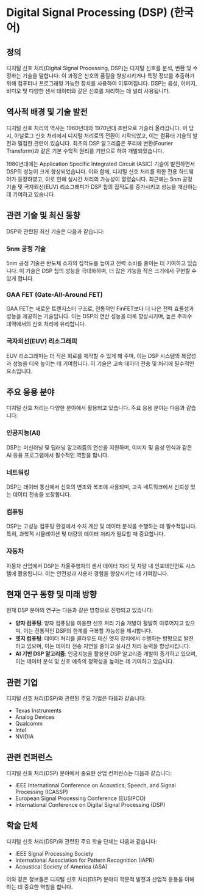 # Digital Signal Processing (DSP) (한국어)

## 정의

디지털 신호 처리(Digital Signal Processing, DSP)는 디지털 신호를 분석, 변환 및 수정하는 기술을 말합니다. 이 과정은 신호의 품질을 향상시키거나 특정 정보를 추출하기 위해 컴퓨터나 프로그래밍 가능한 장치를 사용하여 이루어집니다. DSP는 음성, 이미지, 비디오 및 다양한 센서 데이터와 같은 신호를 처리하는 데 널리 사용됩니다.

## 역사적 배경 및 기술 발전

디지털 신호 처리의 역사는 1960년대와 1970년대 초반으로 거슬러 올라갑니다. 이 당시, 아날로그 신호 처리에서 디지털 처리로의 전환이 시작되었고, 이는 컴퓨터 기술의 발전과 밀접한 관련이 있습니다. 최초의 DSP 알고리즘은 푸리에 변환(Fourier Transform)과 같은 기본 수학적 원리를 기반으로 하여 개발되었습니다.

1980년대에는 Application Specific Integrated Circuit (ASIC) 기술이 발전하면서 DSP의 성능이 크게 향상되었습니다. 이와 함께, 디지털 신호 처리를 위한 전용 하드웨어가 등장하였고, 이로 인해 실시간 처리의 가능성이 열렸습니다. 최근에는 5nm 공정 기술 및 극자외선(EUV) 리소그래피가 DSP 칩의 집적도를 증가시키고 성능을 개선하는데 기여하고 있습니다.

## 관련 기술 및 최신 동향

DSP와 관련된 최신 기술은 다음과 같습니다:

### 5nm 공정 기술

5nm 공정 기술은 반도체 소자의 집적도를 높이고 전력 소비를 줄이는 데 기여하고 있습니다. 이 기술은 DSP 칩의 성능을 극대화하며, 더 많은 기능을 작은 크기에서 구현할 수 있게 합니다.

### GAA FET (Gate-All-Around FET)

GAA FET는 새로운 트랜지스터 구조로, 전통적인 FinFET보다 더 나은 전력 효율성과 성능을 제공하는 기술입니다. 이는 DSP의 연산 성능을 더욱 향상시키며, 높은 주파수 대역에서의 신호 처리에 유리합니다.

### 극자외선(EUV) 리소그래피

EUV 리소그래피는 더 작은 회로를 제작할 수 있게 해 주며, 이는 DSP 시스템의 복잡성과 성능을 더욱 높이는 데 기여합니다. 이 기술은 고속 데이터 전송 및 처리에 필수적인 요소입니다.

## 주요 응용 분야

디지털 신호 처리는 다양한 분야에서 활용되고 있습니다. 주요 응용 분야는 다음과 같습니다:

### 인공지능(AI)

DSP는 머신러닝 및 딥러닝 알고리즘의 연산을 지원하며, 이미지 및 음성 인식과 같은 AI 응용 프로그램에서 필수적인 역할을 합니다.

### 네트워킹

DSP는 데이터 통신에서 신호의 변조와 복조에 사용되며, 고속 네트워크에서 신뢰성 있는 데이터 전송을 보장합니다.

### 컴퓨팅

DSP는 고성능 컴퓨팅 환경에서 수치 계산 및 데이터 분석을 수행하는 데 필수적입니다. 특히, 과학적 시뮬레이션 및 대량의 데이터 처리가 필요할 때 중요합니다.

### 자동차

자동차 산업에서 DSP는 자율주행차의 센서 데이터 처리 및 차량 내 인포테인먼트 시스템에 활용됩니다. 이는 안전성과 사용자 경험을 향상시키는 데 기여합니다.

## 현재 연구 동향 및 미래 방향

현재 DSP 분야의 연구는 다음과 같은 방향으로 진행되고 있습니다:

- **양자 컴퓨팅**: 양자 컴퓨팅을 이용한 신호 처리 기술 개발이 활발히 이루어지고 있으며, 이는 전통적인 DSP의 한계를 극복할 가능성을 제시합니다.
- **엣지 컴퓨팅**: 데이터 처리를 클라우드 대신 엣지 장치에서 수행하는 방향으로 발전하고 있으며, 이는 데이터 전송 지연을 줄이고 실시간 처리 능력을 향상시킵니다.
- **AI 기반 DSP 알고리즘**: 인공지능을 활용한 DSP 알고리즘 개발이 증가하고 있으며, 이는 데이터 분석 및 신호 예측의 정확성을 높이는 데 기여하고 있습니다.

## 관련 기업

디지털 신호 처리(DSP)와 관련된 주요 기업은 다음과 같습니다:

- Texas Instruments
- Analog Devices
- Qualcomm
- Intel
- NVIDIA

## 관련 컨퍼런스

디지털 신호 처리(DSP) 분야에서 중요한 산업 컨퍼런스는 다음과 같습니다:

- IEEE International Conference on Acoustics, Speech, and Signal Processing (ICASSP)
- European Signal Processing Conference (EUSIPCO)
- International Conference on Digital Signal Processing (DSP)

## 학술 단체

디지털 신호 처리(DSP)와 관련된 주요 학술 단체는 다음과 같습니다:

- IEEE Signal Processing Society
- International Association for Pattern Recognition (IAPR)
- Acoustical Society of America (ASA)

이와 같은 정보들은 디지털 신호 처리(DSP) 분야의 학문적 발전과 산업적 응용을 이해하는 데 중요한 역할을 합니다.